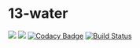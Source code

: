 # 13-water
![](https://img.shields.io/npm/v/drone.svg)
![](https://img.shields.io/badge/Language-python3-brightgreen.svg)
[![Codacy Badge](https://api.codacy.com/project/badge/Grade/8c3272dccf8a4266a8f6b4926bf79b1b)](https://www.codacy.com/manual/aka1i/Card13SpringBoot?utm_source=github.com&amp;utm_medium=referral&amp;utm_content=aka1i/Card13SpringBoot&amp;utm_campaign=Badge_Grade)
[![Build Status](https://travis-ci.org/wangyan66/shisanshui.svg?branch=master)](https://travis-ci.org/wangyan66/shisanshui)
